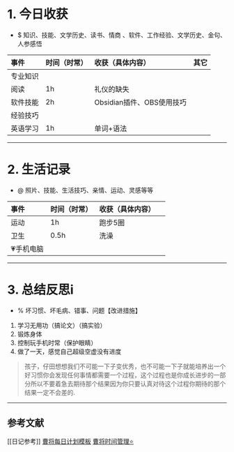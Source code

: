 # 1. 今日收获
- $ 知识、技能、文学历史、读书、情商 、软件、工作经验、文学历史、金句、人参感悟

| 事件   | 时间（时常） | 收获（具体内容）           | 其它  |
| :--- | :----- | :----------------- | --- |
| 专业知识 |        |                    |     |
| 阅读   | 1h     | 礼仪的缺失              |     |
| 软件技能 | 2h     | Obsidian插件、OBS使用技巧 |     |
| 经验技巧 |        |                    |     |
| 英语学习 | 1h     | 单词+语法              |     |

---
# 2. 生活记录
- @  照片、技能、生活技巧、亲情、运动、灵感等等

| 事件     | 时间（时常）   | 收获（具体内容） |     |
| :----- | :------- | :------- | --- |
| 运动     | 1h       | 跑步5圈     |     |
| 卫生     | 0.5h<br> | 洗澡       |     |
| 💗手机电脑 |          |          |     |

---
# 3. 总结反思i
- % 坏习惯、坏毛病、错事、问题【改进措施】
 1. 学习无用功（搞论文）（搞实验）
 2. 锻炼身体
 3. 控制玩手机时常（保护眼睛）
 4. 做了一天，感觉自己超级空虚没有进度


> 孩子，仔田想想我们不可能一下子变优秀，也不可能一下子就能培养出一个好习惯你会发现任何事情都需要一个过程，这个过程也是你成长进步的一部分所以不要着急去期待那个结果因为你只要认真对待这个过程你期待的那个结果一定不会差的.




---

## 参考文献

[[日记参考]]
[曹将每日计划模板](https://mp.weixin.qq.com/s/8LYri0lvPV5Y8snHqvpJ5g)
[曹将时间管理⭐](https://mp.weixin.qq.com/s/Z8l7B5iOoCGtjP_KvMjMxA)



